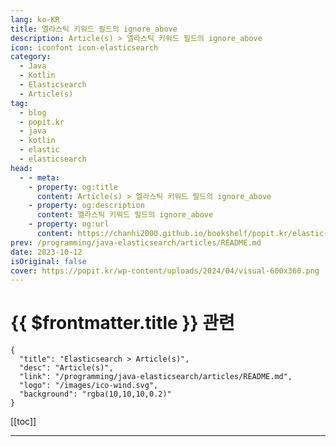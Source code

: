```yaml
---
lang: ko-KR
title: 엘라스틱 키워드 필드의 ignore_above
description: Article(s) > 엘라스틱 키워드 필드의 ignore_above
icon: iconfont icon-elasticsearch
category:
  - Java
  - Kotlin
  - Elasticsearch
  - Article(s)
tag: 
  - blog
  - popit.kr
  - java
  - kotlin
  - elastic
  - elasticsearch
head:  
  - - meta:
    - property: og:title
      content: Article(s) > 엘라스틱 키워드 필드의 ignore_above
    - property: og:description
      content: 엘라스틱 키워드 필드의 ignore_above
    - property: og:url
      content: https://chanhi2000.github.io/bookshelf/popit.kr/elastic-keyword-field-ignore-above.html
prev: /programming/java-elasticsearch/articles/README.md
date: 2023-10-12
isOriginal: false
cover: https://popit.kr/wp-content/uploads/2024/04/visual-600x360.png
---
```


# {{ $frontmatter.title }} 관련

```component VPCard
{
  "title": "Elasticsearch > Article(s)",
  "desc": "Article(s)",
  "link": "/programming/java-elasticsearch/articles/README.md",
  "logo": "/images/ico-wind.svg",
  "background": "rgba(10,10,10,0.2)"
}
```

[[toc]]

---

<SiteInfo
  name="엘라스틱 키워드 필드의 ignore_above | Popit"
  desc="로그스태시를 이용한 데이터 연동 시 문자열 데이터는 형태소 단위로 인덱싱하는 text 타입과 집계 정렬 목적으로 인덱싱을 하지 않는 keyword 타입, 2개의 필드에 저장된다. 이때 keyword 타입 필드는 ignore_above 값 (기본값은 256) 보다 길이가 긴 데이터를 저장하지 않는다고 한다. 실제 text와 keyword 필드를 비교해보니 저장 결과가 다른 상황 발생.­ ignore_above 수정. 재인덱싱 후 다시 비교해봤다. 필드 유실 없음.agent 길이를 재보니 ignore_above 수정 전 유실된 데이터 개수와 256보다 길이가 긴 데이터 개수가 같다."
  url="https://popit.kr/%ec%97%98%eb%9d%bc%ec%8a%a4%ed%8b%b1-%ed%82%a4%ec%9b%8c%eb%93%9c-%ed%95%84%eb%93%9c%ec%9d%98-ignore_above/"
  logo="https://popit.kr/wp-content/uploads/2016/08/favicon_32x32.png"
  preview="https://popit.kr/wp-content/uploads/2024/04/visual-600x360.png"/>

<!-- TODO: 작성 -->
